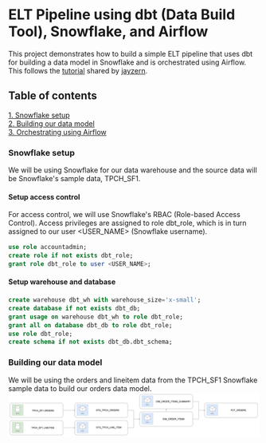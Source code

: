 # ELT Pipeline using dbt (Data Build Tool), Snowflake, and Airflow

This project demonstrates how to build a simple ELT pipeline that uses dbt for building a data model in Snowflake and is orchestrated using Airflow. This follows the [tutorial](https://www.youtube.com/watch?v=OLXkGB7krGo&t=71s) shared by [jayzern](https://www.youtube.com/@jayzern).


## Table of contents
[1. Snowflake setup](#snowflake_setup)  
[2. Building our data model](#building_our_data_model)  
[3. Orchestrating using Airflow](#orchestrating_using_airflow)  

### Snowflake setup
We will be using Snowflake for our data warehouse and the source data will be Snowflake's sample data, TPCH_SF1.

#### Setup access control
For access control, we will use Snowflake's RBAC (Role-based Access Control). Access privileges are assigned to role dbt_role, which is in turn assigned to our user <USER_NAME> (Snowflake username).

```sql
use role accountadmin;
create role if not exists dbt_role;
grant role dbt_role to user <USER_NAME>;
```

#### Setup warehouse and database
```sql
create warehouse dbt_wh with warehouse_size='x-small';
create database if not exists dbt_db;
grant usage on warehouse dbt_wh to role dbt_role;
grant all on database dbt_db to role dbt_role;
use role dbt_role;
create schema if not exists dbt_db.dbt_schema;
```

### Building our data model
We will be using the orders and lineitem data from the TPCH_SF1 Snowflake sample data to build our orders data model.
![alt text](res/data-model.png?raw=true)